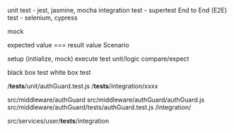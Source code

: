 unit test - jest, jasmine, mocha
integration test - supertest
End to End (E2E) test - selenium, cypress

mock

expected value === result value
Scenario

setup (initialize, mock)
execute test unit/logic
compare/expect

black box test
white box test

/**tests**/unit/authGuard.test.js
/**tests**/integration/xxxx

src/middleware/authGuard
src/middleware/authGuard/authGuard.js
src/middleware/authGuard/tests/authGuard.test.js
/integration/

src/services/user/**tests**/integration
